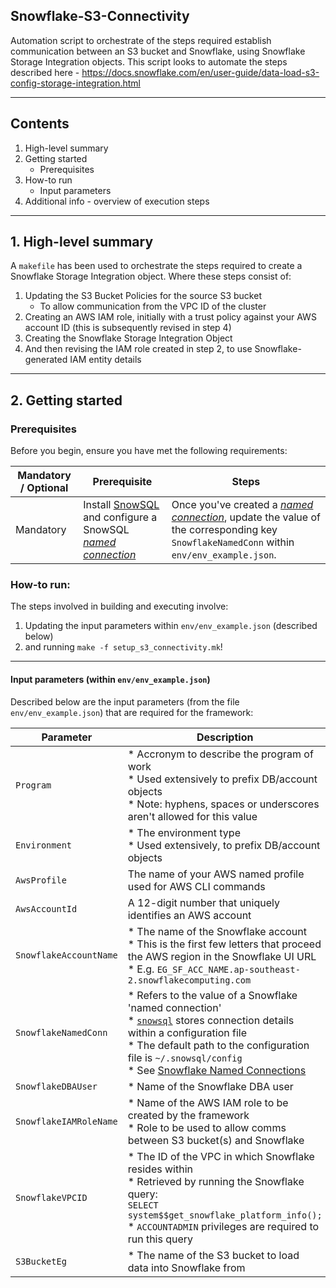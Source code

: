 ## Snowflake-S3-Connectivity

Automation script to orchestrate of the steps required establish communication between an S3 bucket and Snowflake, using Snowflake Storage Integration objects. This script looks to automate the steps described here - https://docs.snowflake.com/en/user-guide/data-load-s3-config-storage-integration.html

---

## Contents

1. High-level summary
2. Getting started
    * Prerequisites
3. How-to run
    * Input parameters
4. Additional info - overview of execution steps

---

## 1. High-level summary

A `makefile` has been used to orchestrate the steps required to create a Snowflake Storage Integration object. Where these steps consist of:

1) Updating the S3 Bucket Policies for the source S3 bucket
    * To allow communication from the VPC ID of the  cluster
2) Creating an AWS IAM role, initially with a trust policy against your AWS account ID (this is subsequently revised in step 4)
3) Creating the Snowflake Storage Integration Object
4) And then revising the IAM role created in step 2, to use Snowflake-generated IAM entity details

---

## 2. Getting started

### Prerequisites

Before you begin, ensure you have met the following requirements:

| Mandatory / Optional | Prerequisite | Steps |
| -------| -----------| ------------------|
| Mandatory | Install [SnowSQL](https://docs.snowflake.com/en/user-guide/snowsql.html) and configure a SnowSQL [*named connection*](https://docs.snowflake.com/en/user-guide/snowsql-start.html#using-named-connections) | Once you've created a [*named connection*](https://docs.snowflake.com/en/user-guide/snowsql-start.html#using-named-connections), update the value of the corresponding key `SnowflakeNamedConn` within `env/env_example.json`. |

### How-to run:

The steps involved in building and executing involve:

1) Updating the input parameters within `env/env_example.json` (described below)
2) and running `make -f setup_s3_connectivity.mk`!

---

#### Input parameters (within `env/env_example.json`)

Described below are the input parameters (from the file `env/env_example.json`) that are required for the framework:

| Parameter | Description | Example | Mandatory |
|---|---|---|---|
| `Program` | * Accronym to describe the program of work<br/>* Used extensively to prefix DB/account objects<br/>* Note: hyphens, spaces or underscores aren't allowed for this value | `DFP` <br/>(accronym for 'Data Foundations Project') | Yes  |
| `Environment` | * The environment type<br/>* Used extensively, to prefix DB/account objects | `NP` (Non-Prod), `PROD` | Yes |
| `AwsProfile` | The name of your AWS named profile used for AWS CLI commands | `eg_aws_profile` | Yes |
| `AwsAccountId` | A 12-digit number that uniquely identifies an AWS account | `123456789012` | Yes |
| `SnowflakeAccountName` | * The name of the Snowflake account<br/>* This is the first few letters that proceed the AWS region in the Snowflake UI URL<br/>* E.g. `EG_SF_ACC_NAME.ap-southeast-2.snowflakecomputing.com` | `EG_SF_ACC_NAME` | Yes |
| `SnowflakeNamedConn` | * Refers to the value of a Snowflake 'named connection'<br/>* [`snowsql`](https://docs.snowflake.com/en/user-guide/snowsql.html) stores connection details within a configuration file<br/>* The default path to the configuration file is `~/.snowsql/config`<br/>* See [Snowflake Named Connections](https://docs.snowflake.com/en/user-guide/snowsql-start.html#using-named-connections) | `eg_sf_profile` | Yes |
| `SnowflakeDBAUser` | * Name of the Snowflake DBA user | `JBloggs` | Yes |
| `SnowflakeIAMRoleName` | * Name of the AWS IAM role to be created by the framework<br/>* Role to be used to allow comms between S3 bucket(s) and Snowflake | `${PROGRAM}-snowflake-access-role` | Yes |
| `SnowflakeVPCID` | * The ID of the VPC in which Snowflake resides within<br/>* Retrieved by running the Snowflake query:<br/>`SELECT system$$get_snowflake_platform_info();`<br/>* `ACCOUNTADMIN` privileges are required to run this query | `vpc-123f12e1` | Yes |
| `S3BucketEg` | * The name of the S3 bucket to load data into Snowflake from | `s3://eg-s3-bucket` | Yes |
